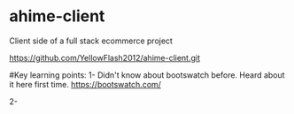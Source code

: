 # ahime-client
Client side of a full stack ecommerce project

https://github.com/YellowFlash2012/ahime-client.git

#Key learning points:
1- Didn't know about bootswatch before. Heard about it here first time.
https://bootswatch.com/

2-